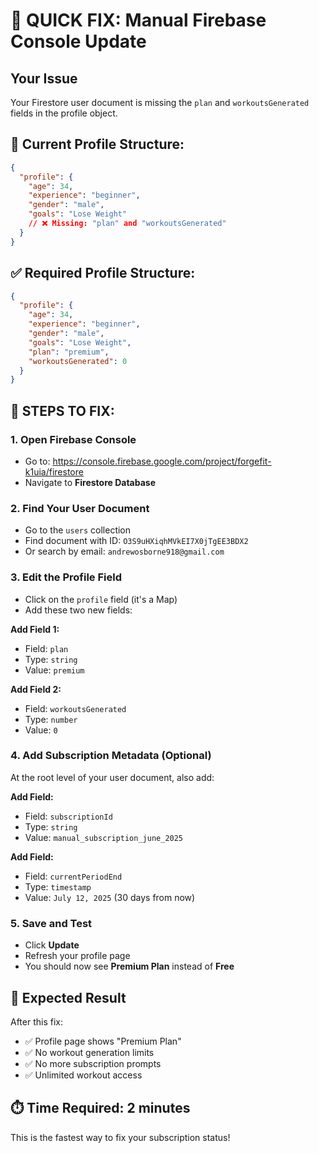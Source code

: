 # 🚀 QUICK FIX: Manual Firebase Console Update

## Your Issue
Your Firestore user document is missing the `plan` and `workoutsGenerated` fields in the profile object.

## 📍 Current Profile Structure:
```json
{
  "profile": {
    "age": 34,
    "experience": "beginner", 
    "gender": "male",
    "goals": "Lose Weight"
    // ❌ Missing: "plan" and "workoutsGenerated"
  }
}
```

## ✅ Required Profile Structure:
```json
{
  "profile": {
    "age": 34,
    "experience": "beginner",
    "gender": "male", 
    "goals": "Lose Weight",
    "plan": "premium",
    "workoutsGenerated": 0
  }
}
```

## 🔧 STEPS TO FIX:

### 1. Open Firebase Console
- Go to: https://console.firebase.google.com/project/forgefit-k1uia/firestore
- Navigate to **Firestore Database**

### 2. Find Your User Document
- Go to the `users` collection
- Find document with ID: `O3S9uHXiqhMVkEI7X0jTgEE3BDX2`
- Or search by email: `andrewosborne918@gmail.com`

### 3. Edit the Profile Field
- Click on the `profile` field (it's a Map)
- Add these two new fields:

**Add Field 1:**
- Field: `plan`
- Type: `string`
- Value: `premium`

**Add Field 2:**
- Field: `workoutsGenerated` 
- Type: `number`
- Value: `0`

### 4. Add Subscription Metadata (Optional)
At the root level of your user document, also add:

**Add Field:**
- Field: `subscriptionId`
- Type: `string` 
- Value: `manual_subscription_june_2025`

**Add Field:**
- Field: `currentPeriodEnd`
- Type: `timestamp`
- Value: `July 12, 2025` (30 days from now)

### 5. Save and Test
- Click **Update**
- Refresh your profile page
- You should now see **Premium Plan** instead of **Free**

## 🎯 Expected Result
After this fix:
- ✅ Profile page shows "Premium Plan"
- ✅ No workout generation limits
- ✅ No more subscription prompts
- ✅ Unlimited workout access

## ⏱️ Time Required: 2 minutes

This is the fastest way to fix your subscription status!
